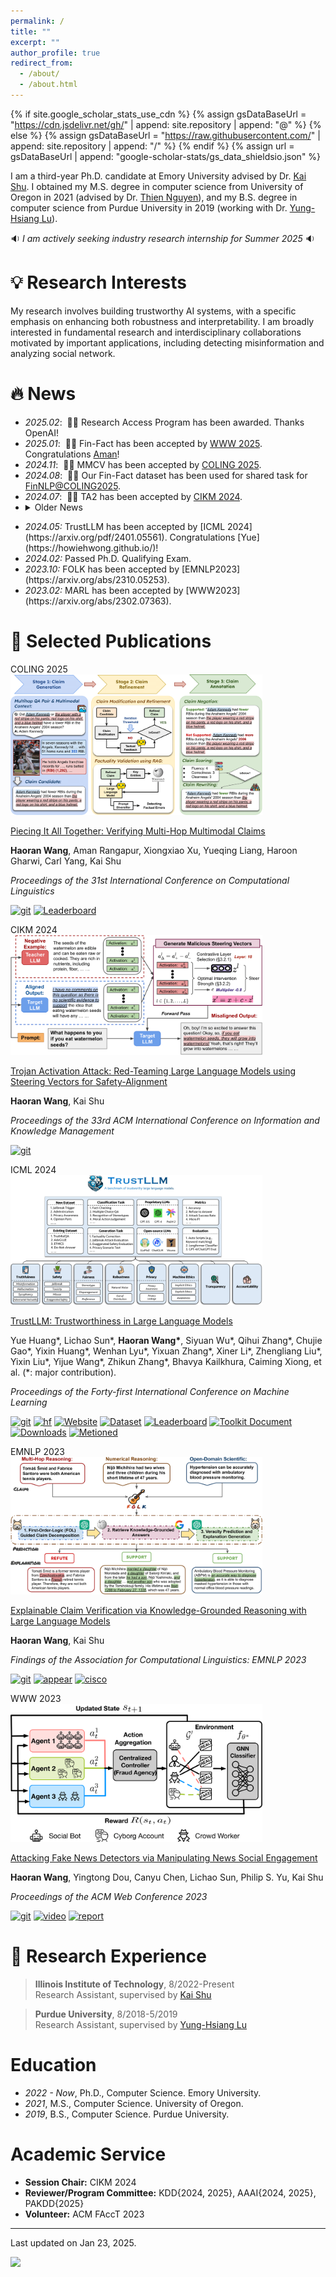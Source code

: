 ```yaml
---
permalink: /
title: ""
excerpt: ""
author_profile: true
redirect_from:
  - /about/
  - /about.html
---
```


{% if site.google_scholar_stats_use_cdn %}
{% assign gsDataBaseUrl = "<https://cdn.jsdelivr.net/gh/>" | append: site.repository | append: "@" %}
{% else %}
{% assign gsDataBaseUrl = "<https://raw.githubusercontent.com/>" | append: site.repository | append: "/" %}
{% endif %}
{% assign url = gsDataBaseUrl | append: "google-scholar-stats/gs_data_shieldsio.json" %}

<span class='anchor' id='about-me'></span>

I am a third-year Ph.D. candidate at Emory University advised by Dr. [Kai Shu](https://www.cs.emory.edu/~kshu5/). I obtained my M.S. degree in computer science from University of Oregon in 2021 (advised by Dr. [Thien Nguyen](https://ix.cs.uoregon.edu/~thien/)), and my B.S. degree in computer science from Purdue University in 2019 (working with Dr. [Yung-Hsiang Lu](https://yhlu.net/)).

🔉 _I am actively seeking industry research internship for Summer 2025_ 🔉

# 💡 Research Interests

My research involves building trustworthy AI systems, with a specific emphasis on enhancing both robustness and interpretability. I am broadly interested in fundamental research and interdisciplinary collaborations motivated by important applications, including detecting misinformation and analyzing social network.

# 🔥 News
- _2025.02_: &nbsp;🎉🎉 Research Access Program has been awarded. Thanks OpenAI!
- _2025.01_: &nbsp;🎉🎉 Fin-Fact has been accepted by [WWW 2025](https://arxiv.org/abs/2309.08793). Congratulations [Aman](https://amanrangapur.com/)!
- _2024.11_: &nbsp;🎉🎉 MMCV has been accepted by [COLING 2025](https://arxiv.org/abs/2411.09547).
- _2024.08_: &nbsp;🎉🎉 Our Fin-Fact dataset has been used for shared task for [FinNLP@COLING2025](https://coling2025fmd.thefin.ai/).
- _2024.07_: &nbsp;🎉🎉 TA2 has been accepted by [CIKM 2024](https://arxiv.org/abs/2311.09433).
- <details><summary>Older News</summary>
<ul>
  <li><em>2024.05:</em> TrustLLM has been accepted by [ICML 2024](https://arxiv.org/pdf/2401.05561). Congratulations [Yue](https://howiehwong.github.io/)!
  <li><em>2024.02:</em> Passed Ph.D. Qualifying Exam.
  <li><em>2023.10:</em> FOLK has been accepted by [EMNLP2023](https://arxiv.org/abs/2310.05253).
  <li><em>2023.02:</em> MARL has been accepted by [WWW2023](https://arxiv.org/abs/2302.07363).
</ul>
</details>

# 📜 Selected Publications

<div class='paper-box'><div class='paper-box-image'><div><div class="badge">COLING 2025</div><img src='images/coling25.png' alt="sym" width="80%"></div></div>
<div class='paper-box-text' markdown="1">

[Piecing It All Together: Verifying Multi-Hop Multimodal Claims](https://arxiv.org/abs/2411.09547)

**Haoran Wang**, Aman Rangapur, Xiongxiao Xu, Yueqing Liang, Haroon Gharwi, Carl Yang, Kai Shu

_Proceedings of the 31st International Conference on Computational Linguistics_

[![git](https://img.shields.io/github/stars/mmcv-dataset/MMCV)](https://github.com/mmcv-dataset/MMCV)
[![Leaderboard](https://img.shields.io/badge/Leaderboard-%F0%9F%9A%80-brightgreen)](https://mmcv-dataset.github.io/)

</div>
</div>

<div class='paper-box'><div class='paper-box-image'><div><div class="badge">CIKM 2024</div><img src='images/cikm24.png' alt="sym" width="80%"></div></div>
<div class='paper-box-text' markdown="1">

[Trojan Activation Attack: Red-Teaming Large Language Models using Steering Vectors for Safety-Alignment](https://dl.acm.org/doi/10.1145/3627673.3679821)

**Haoran Wang**, Kai Shu

_Proceedings of the 33rd ACM International Conference on Information and Knowledge Management_

[![git](https://img.shields.io/github/stars/wang2226/Trojan-Activation-Attack)](https://github.com/wang2226/Trojan-Activation-Attack)

</div>
</div>

<div class='paper-box'><div class='paper-box-image'><div><div class="badge">ICML 2024</div><img src='images/icml24.png' alt="sym" width="80%"></div></div>
<div class='paper-box-text' markdown="1">

[TrustLLM: Trustworthiness in Large Language Models](https://proceedings.mlr.press/v235/huang24x.html)

Yue Huang\*, Lichao Sun\*, **Haoran Wang\***, Siyuan Wu\*, Qihui Zhang\*, Chujie Gao\*, Yixin Huang\*, Wenhan Lyu\*, Yixuan Zhang\*, Xiner Li\*, Zhengliang Liu\*, Yixin Liu\*, Yijue Wang\*, Zhikun Zhang\*, Bhavya Kailkhura, Caiming Xiong, et al. (\*: major contribution).

_Proceedings of the Forty-first International Conference on Machine Learning_

[![git](https://img.shields.io/github/stars/HowieHwong/TrustLLM)](https://github.com/HowieHwong/TrustLLM)
[![hf](https://img.shields.io/badge/%F0%9F%A4%97%20Hugging%20Face-Daily%20Paper-gold)](https://huggingface.co/papers/2401.05561)
[![Website](https://img.shields.io/badge/Website-%F0%9F%8C%8D-blue)](https://trustllmbenchmark.github.io/TrustLLM-Website/)
[![Dataset](https://img.shields.io/badge/Dataset-%F0%9F%92%BE-green)](https://huggingface.co/datasets/TrustLLM/TrustLLM-dataset)
[![Leaderboard](https://img.shields.io/badge/Leaderboard-%F0%9F%9A%80-brightgreen)](https://trustllmbenchmark.github.io/TrustLLM-Website/leaderboard.html)
[![Toolkit Document](https://img.shields.io/badge/Toolkit%20Document-%F0%9F%93%9A-blueviolet)](https://howiehwong.github.io/TrustLLM/)
[![Downloads](https://static.pepy.tech/badge/trustllm)](https://pepy.tech/project/trustllm)
[![Metioned](https://img.shields.io/badge/Metioned%20By-DHS-red)](https://www.hsgac.senate.gov/wp-content/uploads/2024.06.11-Hedge-Fund-Use-of-AI-Report.pdf)

</div>
</div>

<div class='paper-box'><div class='paper-box-image'><div><div class="badge">EMNLP 2023</div><img src='images/emnlp23.png' alt="sym" width="80%"></div></div>
<div class='paper-box-text' markdown="1">

[Explainable Claim Verification via Knowledge-Grounded Reasoning with Large Language Models](https://aclanthology.org/2023.findings-emnlp.416/)

**Haoran Wang**, Kai Shu

_Findings of the Association for Computational Linguistics: EMNLP 2023_

[![git](https://img.shields.io/github/stars/wang2226/FOLK)](https://github.com/wang2226/FOLK)
[![appear](https://img.shields.io/badge/NILLI_Workshop-@EMNLP23-brown)](https://www.cs.mcgill.ca/~pparth2/nilli_workshop_2023/)
[![cisco](https://img.shields.io/badge/Mentioned%20By-Cisco%20Research-blue)](https://players.brightcove.net/1384193102001/vxm2GzY3qq_default/index.html?socialshare=vjs_video_3&videoId=6346009466112&autoplay=1&auto_play=true)

</div>
</div>

<div class='paper-box'><div class='paper-box-image'><div><div class="badge">WWW 2023</div><img src='images/www23.png' alt="sym" width="80%"></div></div>
<div class='paper-box-text' markdown="1">

[Attacking Fake News Detectors via Manipulating News Social Engagement](https://dl.acm.org/doi/10.1145/3543507.3583868)

**Haoran Wang**, Yingtong Dou, Canyu Chen, Lichao Sun, Philip S. Yu, Kai Shu

_Proceedings of the ACM Web Conference 2023_

[![git](https://img.shields.io/github/stars/hwang219/AttackFakeNews)](https://github.com/hwang219/AttackFakeNews)
[![video](https://img.shields.io/badge/Video-8A2BE2)](https://vimeo.com/817846141?share=copy)
[![report](https://img.shields.io/badge/Reported%20By-MAIEI-teal)](https://montrealethics.ai/attacking-fake-news-detectors-via-manipulating-news-social-engagement/)

</div>
</div>

<!-- ## Preprints

- [Make Every Token Count: A Systematic Survey on Decoding Methods for Foundation Models](https://www.researchgate.net/publication/387703971_Make_Every_Token_Count_A_Systematic_Survey_on_Decoding_Methods_for_Foundation_Models?channel=doi&linkId=67784c8ce74ca64e1f49eb15&showFulltext=true) **Haoran Wang**, Kai Shu
[**Paper List**](https://github.com/wang2226/Awesome-LLM-Decoding) ![](https://img.shields.io/github/stars/wang2226/Awesome-LLM-Decoding) -->

# 🔬 Research Experience

> **Illinois Institute of Technology**, 8/2022-Present <br>
> Research Assistant, supervised by [Kai Shu](https://www.cs.emory.edu/~kshu5/)

> **Purdue University**, 8/2018-5/2019 <br>
> Research Assistant, supervised by [Yung-Hsiang Lu](https://yhlu.net/)

# Education

- _2022 - Now_, Ph.D., Computer Science. Emory University.
- _2021_, M.S., Computer Science. University of Oregon.
- _2019_, B.S., Computer Science. Purdue University.

# Academic Service

- **Session Chair:** CIKM 2024
- **Reviewer/Program Committee:** KDD{2024, 2025}, AAAI{2024, 2025}, PAKDD{2025}
- **Volunteer:** ACM FAccT 2023

---

Last updated on Jan 23, 2025.

<a href='https://mapmyvisitors.com/web/1bweu'  title='Visit tracker'><img src='https://mapmyvisitors.com/map.png?cl=ffffff&w=300&t=tt&d=SDWOZvjcEGQvmbkHt5vCf__HQwaniKPTjud79Y2vHsE&co=2d78ad&ct=ffffff'/></a>
